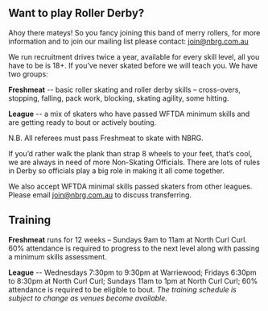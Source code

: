 ## Want to play Roller Derby?

Ahoy there mateys! So you fancy joining this band of merry rollers, for more information and to join our mailing list please contact: [join@nbrg.com.au](mailto:join@nbrg.com.au)

We run recruitment drives twice a year, available for every skill level, all you have to be is 18+. If you’ve never skated before we will teach you. We have two groups:

**Freshmeat** -- basic roller skating and roller derby skills – cross-overs, stopping, falling, pack work, blocking, skating agility, some hitting.

**League** -- a mix of skaters who have passed WFTDA minimum skills and are getting ready to bout or actively bouting.

N.B. All referees must pass Freshmeat to skate with NBRG.

If you’d rather walk the plank than strap 8 wheels to your feet, that’s cool, we are always in need of more Non-Skating Officials. There are lots of rules in Derby so officials play a big role in making it all come together.

We also accept WFTDA minimal skills passed skaters from other leagues. Please email [join@nbrg.com.au](mailto:join@nbrg.com.au) to discuss transferring.


## Training

**Freshmeat** runs for 12 weeks – Sundays 9am to 11am at North Curl Curl. 60% attendance is required to progress to the next level along with passing a minimum skills assessment.

**League** -- Wednesdays 7:30pm to 9:30pm at Warriewood; Fridays 6:30pm to 8:30pm at North Curl Curl; Sundays 11am to 1pm at North Curl Curl; 60% attendance is required to be eligible to bout. *The training schedule is subject to change as venues become available.*
